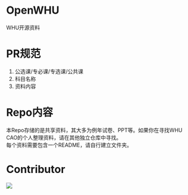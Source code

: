 # OpenWHU
WHU开源资料
# PR规范
1. 公选课/专必课/专选课/公共课
2. 科目名称
3. 资料内容
# Repo内容  
本Repo存储的是共享资料，其大多为例年试卷、PPT等。如果你在寻找WHU CAO的个人整理资料，请在其他独立仓库中寻找。  
每个资料需要包含一个README，请自行建立文件夹。  
# Contributor  
<a href="https://github.com/WhUCodingandopen/openwhu/graphs/contributors">
  <img src="https://contrib.rocks/image?repo=WhuCodingandopen/openwhu" />
</a>

